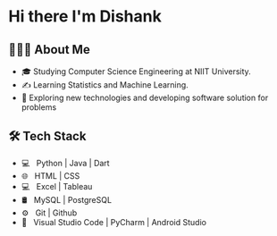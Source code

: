 # Hi there I'm Dishank 

## 🙋🏽‍♂️  About Me

- 🎓   Studying Computer Science Engineering at NIIT University.
- ✍️   Learning Statistics and Machine Learning.
- 🌱   Exploring new technologies and developing software solution for problems

## 🛠  Tech Stack

- 💻 &nbsp;   Python | Java | Dart
- 🌐 &nbsp;   HTML | CSS
- 💻 &nbsp;   Excel | Tableau
- 🛢 &nbsp;    MySQL | PostgreSQL
- ⚙️ &nbsp;   Git | Github
- 🔧 &nbsp;   Visual Studio Code | PyCharm | Android Studio
